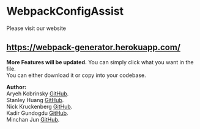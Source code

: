 # WebpackConfigAssist

Please visit our website 
## https://webpack-generator.herokuapp.com/

**More Features will be updated.**
You can simply click what you want in the file.  
You can either download it or copy into your codebase.  

**Author:**   
Aryeh Kobrinsky [GitHub](https://github.com/akobrinsky).  
Stanley Huang  [GitHub](https://github.com/stanpython).    
Nick Kruckenberg [GitHub](https://github.com/kruckenberg).   
Kadir Gundogdu [GitHub](https://github.com/kadirgund).  
Minchan Jun [GitHub](https://github.com/MinchanJun).   
